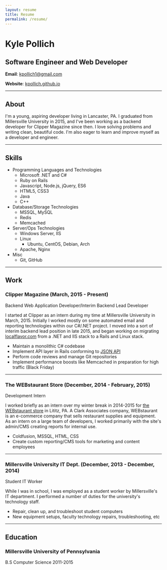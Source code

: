 ```yaml
---
layout: resume
title: Resume
permalink: /resume/
---
```


# Kyle Pollich

## Software Engineer and Web Developer

**Email**: [kpollich1@gmail.com](mailto:kpollich1@gmail.com)

**Website**: [kpollich.github.io](http://kpollich.github.io)

---

## About

I'm a young, aspiring developer living in Lancaster, PA. I graduated from Millersville University in 2015, and I've been working as a backend developer for Clipper Magazine since then. I love solving problems and writing clean, beautiful code. I'm also eager to learn and improve myself as a developer and engineer.

---

## Skills

* Programming Languages and Technologies
  * Microsoft .NET and C#
  * Ruby on Rails
  * Javascript, Node.js, jQuery, ES6
  * HTML5, CSS3
  * Java
  * C++
* Database/Storage Technologies
  * MSSQL, MySQL
  * Redis
  * Memcached
* Server/Ops Technologies
  * Windows Server, IIS
  * Linux
    * Ubuntu, CentOS, Debian, Arch
  * Apache, Nginx
* Misc
  * Git, GitHub

---

## Work

### Clipper Magazine (March, 2015 - Present)

Backend Web Application Developer/Interim Backend Lead Developer

I started at Clipper as an intern during my time at Millersville University in March, 2015. Initially I worked mostly on some automated email and reporting technologies within our C#/.NET project. I moved into a sort of interim backend lead position in late 2015, and began working on migrating [localflavor.com](http://localflavor.com) from a .NET and IIS stack to a Rails and Linux stack.

* Maintain a monolithic C# codebase
* Implement API layer in Rails conforming to [JSON API](http://jsonapi.org/)
* Perform code reviews and manage Git repositories
* Implement performance boosts like Memcached in preparation for high traffic (Black Friday)

---

### The WEBstaurant Store (December, 2014 - February, 2015)

Development Intern

I worked briefly as an intern over my winter break in 2014-2015 for [the WEBstaurant store](http://www.webstaurantstore.com/) in Lititz, PA. A Clark Associates company, WEBstaurant is an e-commerce company that sells restaurant supplies and equipment. As an intern on a large team of developers, I worked primarily with the site's admin/CMS creating reports for internal use.

* Coldfusion, MSSQL, HTML, CSS
* Create custom reporting/CMS tools for marketing and content employees

---

### Millersville University IT Dept. (December, 2013 - December, 2014)

Student IT Worker

While I was in school, I was employed as a student worker by Millersville's IT department. I performed a number of duties for the university's technology staff.

* Repair, clean up, and troubleshoot student computers
* New equipment setups, faculty technology repairs, troubleshooting, etc

---

## Education

### Millersville University of Pennsylvania

B.S Computer Science 2011-2015
